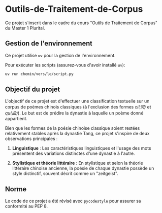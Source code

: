 # Outils-de-Traitement-de-Corpus

Ce projet s'inscrit dans le cadre du cours "Outils de Traitement de Corpus" du Master 1 Plurital.

## Gestion de l'environnement

Ce projet utilise `uv` pour la gestion de l'environnement.

Pour exécuter les scripts (assurez-vous d'avoir installé `uv`):
```bash
uv run chemin/vers/le/script.py
```

## Objectif du projet

L'objectif de ce projet est d'effectuer une classification textuelle sur un corpus de poèmes chinois classiques (à l'exclusion des formes *ci(词)* et *qu(曲)*). Le but est de prédire la dynastie à laquelle un poème donné appartient.

Bien que les formes de la poésie chinoise classique soient restées relativement stables après la dynastie Tang, ce projet s'inspire de deux observations principales :

1.  **Linguistique** : Les caractéristiques linguistiques et l'usage des mots présentent des variations distinctes d'une dynastie à l'autre.

2.  **Stylistique et théorie littéraire** : En stylistique et selon la théorie littéraire chinoise ancienne, la poésie de chaque dynastie possède un style distinctif, souvent décrit comme un "zeitgeist".


## Norme

Le code de ce projet a été révisé avec `pycodestyle` pour assurer sa conformité au PEP 8.